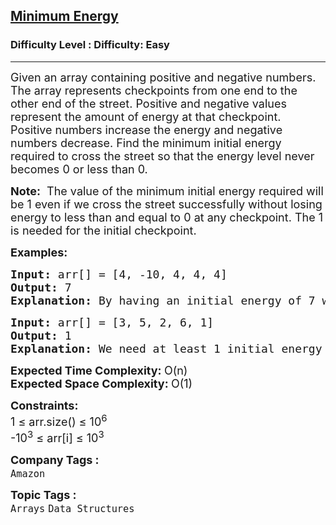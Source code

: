 <h2><a href="https://www.geeksforgeeks.org/problems/minimum-energy1107/1?page=1&company=Amazon&status=unsolved,attempted&sortBy=accuracy">Minimum Energy</a></h2><h3>Difficulty Level : Difficulty: Easy</h3><hr><div class="problems_problem_content__Xm_eO"><p><span style="font-size: 18px;">Given an array containing positive and negative numbers. The array represents checkpoints from one end to the other end of the street. Positive and negative values represent the amount of energy at that checkpoint. Positive numbers increase the energy and negative numbers decrease. Find the minimum initial energy required to cross the street so that the energy level never becomes 0 or less than 0.</span></p>
<p><span style="font-size: 18px;"><strong>Note:</strong>&nbsp; The value of the minimum initial energy required will be 1 even if we cross the street successfully without losing energy to less than and equal to 0 at any checkpoint. The 1 is needed for the initial checkpoint.</span></p>
<p><span style="font-size: 18px;"><strong>Examples:</strong></span></p>
<pre><span style="font-size: 18px;"><strong>Input: </strong>arr[] = [4, -10, 4, 4, 4]
<strong>Output: </strong>7
<strong>Explanation: </strong>By having an initial energy of 7 we can make sure that all the checkpoints are visited and the fuel never reaches 0 or less value.</span></pre>
<pre><span style="font-size: 18px;"><strong>Input: </strong>arr[] = [3, 5, 2, 6, 1]
<strong>Output: </strong>1
<strong>Explanation: </strong>We need at least 1 initial energy to reach first checkpoint</span></pre>
<p><span style="font-size: 18px;"><strong>Expected Time Complexity: </strong>O(n)<br><strong>Expected Space&nbsp;</strong></span><strong style="font-size: 18px;">Complexity</strong><strong style="font-size: 18px;">: </strong><span style="font-size: 18px;">O(1)</span></p>
<p><span style="font-size: 18px;"><strong>Constraints:</strong><br>1 ≤ arr.size() ≤ 10<sup>6</sup><br>-10<sup>3</sup> ≤ arr[i] ≤ 10<sup>3</sup></span></p></div><p><span style=font-size:18px><strong>Company Tags : </strong><br><code>Amazon</code>&nbsp;<br><p><span style=font-size:18px><strong>Topic Tags : </strong><br><code>Arrays</code>&nbsp;<code>Data Structures</code>&nbsp;